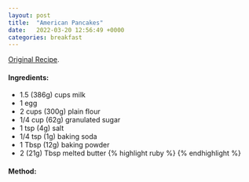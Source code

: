 ```yaml
---
layout: post
title:  "American Pancakes"
date:   2022-03-20 12:56:49 +0000
categories: breakfast
---
```

[Original Recipe][original-recipe].


#### Ingredients:

- 1.5 (386g) cups milk 
- 1 egg 
- 2 cups (300g) plain flour 
- 1/4 cup (62g) granulated sugar 
- 1 tsp (4g) salt 
- 1/4 tsp (1g) baking soda 
- 1 Tbsp (12g) baking powder 
- 2 (21g) Tbsp melted butter
{% highlight ruby %}
{% endhighlight %}

#### Method:

[original-recipe]: https://www.joshuaweissman.com/post/pancakes